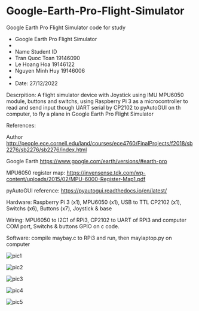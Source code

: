 # Google-Earth-Pro-Flight-Simulator
Google Earth Pro Flight Simulator code for study

* Google Earth Pro Flight Simulator
*
* Name              Student ID
* Tran Quoc Toan 	  19146090
* Le Hoang Hoa	  19146122
* Nguyen Minh Huy 	19146006
* 
* Date: 27/12/2022

Descrpition: A flight simulator device with Joystick using IMU MPU6050 module, buttons and switchs, using Raspberry Pi 3 as a microcontroller to read and send input though UART serial by CP2102 to pyAutoGUI on th computer, to fly a plane in Google Earth Pro Flight Simulator

References: 

Author http://people.ece.cornell.edu/land/courses/ece4760/FinalProjects/f2018/sb2276/sb2276/sb2276/index.html

Google Earth https://www.google.com/earth/versions/#earth-pro

MPU6050 register map: https://invensense.tdk.com/wp-content/uploads/2015/02/MPU-6000-Register-Map1.pdf

pyAutoGUI reference: https://pyautogui.readthedocs.io/en/latest/

Hardware: Raspberry Pi 3 (x1), MPU6050 (x1), USB to TTL CP2102 (x1), Switchs (x6), Buttons (x7), Joystick & base

Wiring: MPU6050 to I2C1 of RPi3, CP2102 to UART of RPi3 and computer COM port, Switchs & buttons GPIO on c code.

Software: compile maybay.c to RPi3 and run, then maylaptop.py on computer


![pic1](https://github.com/trantoan62/Google-Earth-Pro-Flight-Simulator/assets/106214673/4a99ce33-2a20-482b-9e27-cf8b24cb6b49)

![pic2](https://github.com/trantoan62/Google-Earth-Pro-Flight-Simulator/assets/106214673/64d253c9-8528-429c-b888-a298fb269fd4)

![pic3](https://github.com/trantoan62/Google-Earth-Pro-Flight-Simulator/assets/106214673/2d6334d3-af65-45d4-b844-58d2583c4075)

![pic4](https://github.com/trantoan62/Google-Earth-Pro-Flight-Simulator/assets/106214673/64eaa196-d529-4451-9062-0367381f8861)

![pic5](https://github.com/trantoan62/Google-Earth-Pro-Flight-Simulator/assets/106214673/560c9d96-d645-401d-8203-239b26ac0830)

